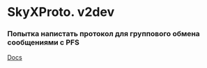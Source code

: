  # SkyXProto. v2dev
 ### Попытка напистать протокол для группового обмена сообщениями с PFS
[Docs](docs/default.md)
